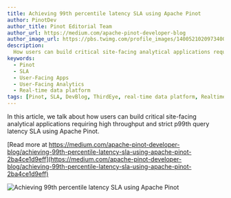 ```yaml
---
title: Achieving 99th percentile latency SLA using Apache Pinot
author: PinotDev
author_title: Pinot Editorial Team
author_url: https://medium.com/apache-pinot-developer-blog
author_image_url: https://pbs.twimg.com/profile_images/1400521020973400069/5y2UMi4r_400x400.jpg
description:
  How users can build critical site-facing analytical applications requiring high throughput and strict p99th query latency SLA
keywords:
  - Pinot
  - SLA
  - User-Facing Apps
  - User-Facing Analytics
  - Real-time data platform
tags: [Pinot, SLA, DevBlog, ThirdEye, real-time data platform, Realtime, Analytics, User-Facing Analytics]
---
```


In this article, we talk about how users can build critical site-facing analytical applications requiring high throughput and strict p99th query latency SLA using Apache Pinot.

[Read more at https://medium.com/apache-pinot-developer-blog/achieving-99th-percentile-latency-sla-using-apache-pinot-2ba4ce1d9eff](https://medium.com/apache-pinot-developer-blog/achieving-99th-percentile-latency-sla-using-apache-pinot-2ba4ce1d9eff)

![Achieving 99th percentile latency SLA using Apache Pinot](https://miro.medium.com/max/1140/0*VCPyrmNB2PteCmnC)
